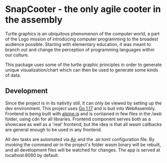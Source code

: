 # SnapCooter - the only agile cooter in the assembly

Turtle graphics is an ubiquitous phenomenon of the computer world, a part of the Logo mission of introducing computer programming to the broadest audience possible. Starting with elementary education, it was meant to branch out and change the perception of programming languages within our culture.

This package uses some of the turtle graphic principles in order to generate unique visualization/chart which can then be used to generate some kinds of data.

## Development

Since the project is in its nativity still, it can only be viewed by setting up the dev environment. This project uses [Go 1.17](https://go.dev/) and is buit into WebAssembly. Frontend is being built with [alpine.js](https://alpinejs.dev/) and is contained in few files in the */web* folder, using cdn for all libraries. Frontend component serves both as a showcase as well as a 'real' frontend, but the idea is that all wasm callbacks are general enough to be used in any frontend.

All dev tasks are automated via [Air](https://github.com/cosmtrek/air) and the .air.toml configuration file. By invoking the command *air* in the project's folder wasm binary will be rebuilt, and all development files will be watched for changes. The app is served at localhost:8080 by default.